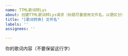 ```yaml
---
name: TTML歌词转Lys
about: 创建TTML歌词转Lys请求（标题尽量使用文件名，以便区分）
title: "[歌词转换] 文件名"
labels: ''
assignees: ''

---
```


你的歌词内容（不要保留这行字）
